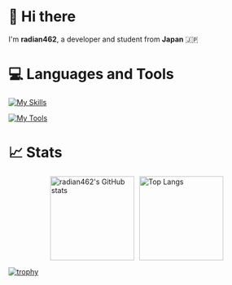 <!--
**radian462/radian462** is a ✨ _special_ ✨ repository because its `README.md` (this file) appears on your GitHub profile.

Here are some ideas to get you started:

- 🔭 I’m currently working on ...
- 🌱 I’m currently learning ...
- 👯 I’m looking to collaborate on ...
- 🤔 I’m looking for help with ...
- 💬 Ask me about ...
- 📫 How to reach me: ...
- 😄 Pronouns: ...
- ⚡ Fun fact: ...
-->

# 👋 Hi there
I'm **radian462**, a developer and student from **Japan** 🇯🇵  

# 💻 Languages and Tools
[![My Skills](https://skillicons.dev/icons?i=python,go,html,css,bootstrap,discord)](https://skillicons.dev)

[![My Tools](https://skillicons.dev/icons?i=git,github,gitlab,docker,gcp,redis,vscode)](https://skillicons.dev)

# 📈 Stats
<div style="display: flex; justify-content: center; gap: 10px;">
    <img src="https://github-readme-stats.vercel.app/api?username=radian462&show_icons=true&theme=dark&count_private=true" alt="radian462's GitHub stats" height="165" />
    <img src="https://github-readme-stats.vercel.app/api/top-langs?username=radian462&show_icons=true&locale=en&layout=compact&theme=dark" alt="Top Langs" height="165" />
</div>

[![trophy](https://github-profile-trophy.vercel.app/?username=radian462&theme=onedark)](https://github.com/ryo-ma/github-profile-trophy)
